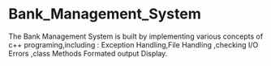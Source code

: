 # Bank_Management_System
The Bank Management System is built by implementing various concepts of c++ programing,including :
Exception Handling,File Handling ,checking I/O Errors ,class Methods Formated output Display.
